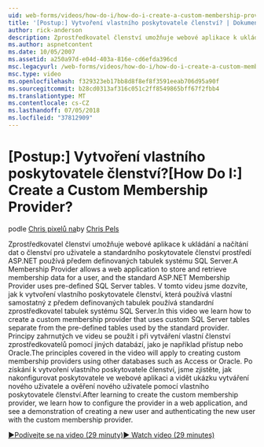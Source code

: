 ```yaml
---
uid: web-forms/videos/how-do-i/how-do-i-create-a-custom-membership-provider
title: '[Postup:] Vytvoření vlastního poskytovatele členství? | Dokumentace Microsoftu'
author: rick-anderson
description: Zprostředkovatel členství umožňuje webové aplikace k ukládání a načítání dat o členství pro uživatele a použití standardního poskytovatele členství prostředí ASP.NET předem definovat...
ms.author: aspnetcontent
ms.date: 10/05/2007
ms.assetid: a250a97d-e04d-403a-816e-cd6efda396cd
msc.legacyurl: /web-forms/videos/how-do-i/how-do-i-create-a-custom-membership-provider
msc.type: video
ms.openlocfilehash: f329323eb17bb8d8f8ef8f3591eeab706d95a90f
ms.sourcegitcommit: b28cd0313af316c051c2ff8549865bff67f2fbb4
ms.translationtype: MT
ms.contentlocale: cs-CZ
ms.lasthandoff: 07/05/2018
ms.locfileid: "37812909"
---
```

<a name="how-do-i-create-a-custom-membership-provider"></a><span data-ttu-id="84a28-104">[Postup:] Vytvoření vlastního poskytovatele členství?</span><span class="sxs-lookup"><span data-stu-id="84a28-104">[How Do I:] Create a Custom Membership Provider?</span></span>
====================
<span data-ttu-id="84a28-105">podle [Chris pixelů na](https://twitter.com/chrispels)</span><span class="sxs-lookup"><span data-stu-id="84a28-105">by [Chris Pels](https://twitter.com/chrispels)</span></span>

<span data-ttu-id="84a28-106">Zprostředkovatel členství umožňuje webové aplikace k ukládání a načítání dat o členství pro uživatele a standardního poskytovatele členství prostředí ASP.NET používá předem definovaných tabulek systému SQL Server.</span><span class="sxs-lookup"><span data-stu-id="84a28-106">A Membership Provider allows a web application to store and retrieve membership data for a user, and the standard ASP.NET Membership Provider uses pre-defined SQL Server tables.</span></span> <span data-ttu-id="84a28-107">V tomto videu jsme dozvíte, jak k vytvoření vlastního poskytovatele členství, která používá vlastní samostatný z předem definovaných tabulek používá standardní zprostředkovatel tabulek systému SQL Server.</span><span class="sxs-lookup"><span data-stu-id="84a28-107">In this video we learn how to create a custom membership provider that uses custom SQL Server tables separate from the pre-defined tables used by the standard provider.</span></span> <span data-ttu-id="84a28-108">Principy zahrnutých ve videu se použít i při vytváření vlastní členství zprostředkovatelů pomocí jiných databází, jako je například přístup nebo Oracle.</span><span class="sxs-lookup"><span data-stu-id="84a28-108">The principles covered in the video will apply to creating custom membership providers using other databases such as Access or Oracle.</span></span> <span data-ttu-id="84a28-109">Po získání k vytvoření vlastního poskytovatele členství, jsme zjistěte, jak nakonfigurovat poskytovatele ve webové aplikaci a vidět ukázku vytváření nového uživatele a ověření nového uživatele pomocí vlastního poskytovatele členství.</span><span class="sxs-lookup"><span data-stu-id="84a28-109">After learning to create the custom membership provider, we learn how to configure the provider in a web application, and see a demonstration of creating a new user and authenticating the new user with the custom membership provider.</span></span>

[<span data-ttu-id="84a28-110">&#9654;Podívejte se na video (29 minuty)</span><span class="sxs-lookup"><span data-stu-id="84a28-110">&#9654; Watch video (29 minutes)</span></span>](https://channel9.msdn.com/Blogs/ASP-NET-Site-Videos/how-do-i-create-a-custom-membership-provider)
